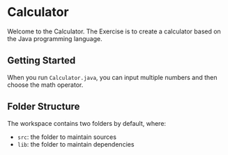 # Calculator

Welcome to the Calculator.
The Exercise is to create a calculator based on the Java programming language.

## Getting Started

When you run `Calculator.java`, you can input multiple numbers and then choose the math operator.

## Folder Structure

The workspace contains two folders by default, where:

- `src`: the folder to maintain sources
- `lib`: the folder to maintain dependencies
